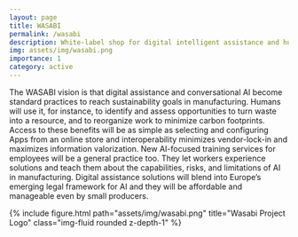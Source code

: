 ```yaml
---
layout: page
title: WASABI
permalink: /wasabi
description: White-label shop for digital intelligent assistance and human-AI collaboration in manufacturing.
img: assets/img/wasabi.png
importance: 1
category: active
---
```


The WASABI vision is that digital assistance and conversational AI become standard practices to reach sustainability goals in manufacturing. Humans will use it, for instance, to identify and assess opportunities to turn waste into a resource, and to reorganize work to minimize carbon footprints. Access to these benefits will be as simple as selecting and configuring Apps from an online store and interoperability minimizes vendor-lock-in and maximizes information valorization. New AI-focused training services for employees will be a general practice too. They let workers experience solutions and teach them about the capabilities, risks, and limitations of AI in manufacturing. Digital assistance solutions will blend into Europe’s emerging legal framework for AI and they will be affordable and manageable even by small producers.

 {% include figure.html path="assets/img/wasabi.png" title="Wasabi Project Logo" class="img-fluid rounded z-depth-1" %}
